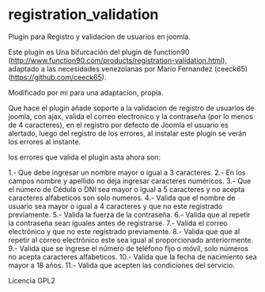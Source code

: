 registration_validation
=======================

Plugin para Registro y validacion de usuarios en joomla.

Este plugin es Una bifurcación del plugin de function90 (http://www.function90.com/products/registration-validation.html), adaptado a las necesidades venezolanas por Mario Fernandez (ceeck65)(https://github.com/ceeck65).

Modificado por mi para una adaptacion, propia.

Que hace el plugin añade soporte a la validacion de registro de usuarios de joomla, con ajax, valida el correo electronico y la contraseña (por lo menos de 4 caracteres), en el registro por defecto de Joomla el usuario es alertado, luego del registro de los errores, al instalar este plugin se verán los errores al instante.

los errores que valida el plugin asta ahora son:

1.- Que debe ingresar un nombre mayor o igual a 3 caracteres.
2.- En  los campos nombre y apellido no deja ingresar caracteres numéricos.
3.- Que el número de Cédula o DNI sea mayor o igual a 5 caracteres y no acepta caracteres alfabeticos son solo numeros.
4.- Valida que el nombre de usuario sea mayor o igual a 4 caracteres y que no este registrado previamente.
5.- Valida la fuerza de la contraseña.
6.- Valida que al repetir la contraseña sean iguales antes de registrarse.
7.- Valida el correo electrónico y que no este registrado previamente.
8.- Valida que que al repetir al correo electrónico este sea igual al proporcionado anteriormente.
9.- Valida que se ingrese el número de teléfono fijo o móvil, solo números no acepta caracteres alfabeticos.
10.- Valida que la fecha de nacimiento sea mayor a 18 años.
11.- Valida que acepten las condiciones del servicio.

Licencia GPL2
